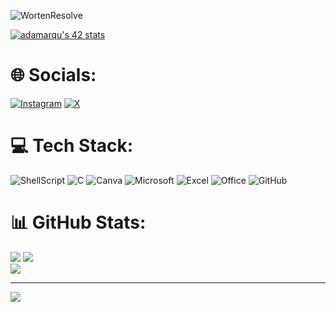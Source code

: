![WortenResolve](https://img.shields.io/badge/WortenResolve-darkblue)

[![adamarqu's 42 stats](https://badge.mediaplus.ma/darkblue/<adamarqu>)](https://github.com/oakoudad/badge42)


# 🌐 Socials:
<!--[![Discord](https://img.shields.io/badge/Discord-%237289DA.svg?logo=discord&logoColor=white)](https://discord.gg/adao_gonz)--> 
[![Instagram](https://img.shields.io/badge/Instagram-E4405F?style=for-the-badge&logo=instagram&logoColor=white)](https://instagram.com/adao__goncalves) [![X](https://img.shields.io/badge/LinkedIn-0077B5?style=for-the-badge&logo=linkedin&logoColor=white)](https://www.linkedin.com/in/ad%C3%A3o-gon%C3%A7alves-639b05331?utm_source=share&utm_campaign=share_via&utm_content=profile&utm_medium=android_app&original_referer=) 

# 💻 Tech Stack:
![ShellScript](https://img.shields.io/badge/Shell_Script-121011?style=for-the-badge&logo=gnu-bash&logoColor=white)
![C](https://img.shields.io/badge/C-00599C?style=for-the-badge&logo=c&logoColor=white) 
![Canva](https://img.shields.io/badge/Canva-%2300C4CC.svg?&style=for-the-badge&logo=Canva&logoColor=white)
![Microsoft](https://img.shields.io/badge/Microsoft-666666?style=for-the-badge&logo=microsoft&logoColor=white)
![Excel](https://img.shields.io/badge/Microsoft_Excel-217346?style=for-the-badge&logo=microsoft-excel&logoColor=white)
![Office](https://img.shields.io/badge/Microsoft_Office-D83B01?style=for-the-badge&logo=microsoft-office&logoColor=white)
![GitHub](https://img.shields.io/badge/GitHub-100000?style=for-the-badge&logo=github&logoColor=white)


# 📊 GitHub Stats:
![](https://github-readme-stats.vercel.app/api?username=AdaoG0n&theme=ocean_dark&hide_border=false&include_all_commits=true&count_private=true)
![](https://github-readme-streak-stats.herokuapp.com/?user=AdaoG0n&theme=ocean_dark&hide_border=false)<br/>
![](https://github-readme-stats.vercel.app/api/top-langs/?username=AdaoG0n&theme=ocean_dark&hide_border=false&include_all_commits=true&count_private=true&layout=compact)

---
![](https://visitcount.itsvg.in/api?id=AdaoG0n&icon=7&color=1)

<!-- Proudly created with GPRM ( https://gprm.itsvg.in ) -->
